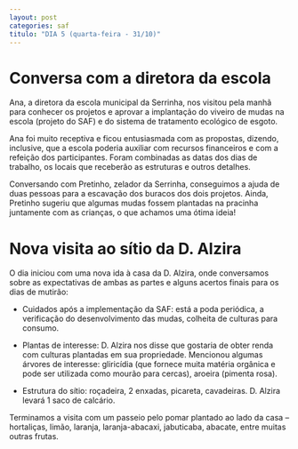 ```yaml
---
layout: post
categories: saf
titulo: "DIA 5 (quarta-feira - 31/10)"
---
```


# Conversa com a diretora da escola
  
Ana, a diretora da escola municipal da Serrinha, nos visitou pela manhã para conhecer os projetos e aprovar a implantação do viveiro de mudas na escola (projeto do SAF) e do sistema de tratamento ecológico de esgoto.
  
Ana foi muito receptiva e ficou entusiasmada com as propostas, dizendo, inclusive, que a escola poderia auxiliar com recursos financeiros e com a refeição dos participantes. Foram combinadas as datas dos dias de trabalho, os locais que receberão as estruturas e outros detalhes. 
  
Conversando com Pretinho, zelador da Serrinha, conseguimos a ajuda de duas pessoas para a escavação dos buracos dos dois projetos. Ainda, Pretinho sugeriu que algumas mudas fossem plantadas na pracinha juntamente com as crianças, o que achamos uma ótima ideia!
  
  
# Nova visita ao sítio da D. Alzira
  
O dia iniciou com uma nova ida à casa da D. Alzira, onde conversamos sobre as expectativas de ambas as partes e alguns acertos finais para os dias de mutirão:
  
- Cuidados após a implementação da SAF: está a poda periódica, a verificação do desenvolvimento das mudas, colheita de culturas para consumo.
  
- Plantas de interesse: D. Alzira nos disse que gostaria de obter renda com culturas plantadas em sua propriedade. Mencionou algumas árvores de interesse: gliricídia (que fornece muita matéria orgânica e pode ser utilizada como mourão para cercas), aroeira (pimenta rosa).
  
- Estrutura do sítio: roçadeira, 2 enxadas, picareta, cavadeiras. D. Alzira levará 1 saco de calcário.
  
Terminamos a visita com um passeio pelo pomar plantado ao lado da casa – hortaliças, limão, laranja, laranja-abacaxi, jabuticaba, abacate, entre muitas outras frutas.
